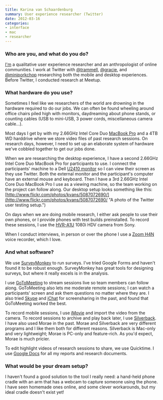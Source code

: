 ```yaml
---
title: Karina van Schaardenburg
summary: User experience researcher (Twitter)
date: 2012-03-16
categories:
- interface
- mac
- researcher
---
```


### Who are you, and what do you do?

[I'm](https://twitter.com/#!/kvanscha "Karina's Twitter account.") a qualitative user experience researcher and an anthropologist of online communities. I work at Twitter with [@trammell](https://twitter.com/#!/trammell "Trammell's Twitter account."), [@gracie](https://twitter.com/#!/gracie "Gracie's Twitter account."), and [@miniporkchop](https://twitter.com/#!/miniporkchop "Wilson's Twitter account.") researching both the mobile and desktop experiences. Before Twitter, I conducted research at Meetup.

### What hardware do you use?

Sometimes I feel like we researchers of the world are drowning in the hardware required to do our jobs. We can often be found wheeling around office chairs piled high with monitors, daydreaming about phone stands, or counting cables (USB to mini-USB, 3 power cords, miscellaneous camera cable...). 

Most days I get by with my 2.66GHz Intel Core Duo [MacBook Pro][macbook-pro] and a 4TB WD harddrive where we store video files of past research sessions. On research days, however, I need to set up an elaborate system of hardware we've cobbled together to get our jobs done. 

When we are researching the desktop experience, I have a second 2.66GHz Intel Core Duo MacBook Pro for participants to use. I connect the participants' machine to a Dell [U2410 monitor][2410] so I can view their screen as they use Twitter. Both the external monitor and the participant's computer have an external mouse and keyboard. Then I have a 3rd 2.66GHz Intel Core Duo MacBook Pro I use as a viewing machine, so the team working on the project can follow along. Our desktop setup looks something like this: [http://www.flickr.com/photos/kvans/5087072690/](http://www.flickr.com/photos/kvans/5087072690/ "A photo of the Twitter user testing setup.")

On days when we are doing mobile research, I either ask people to use their own phones, or I provide phones with test builds preinstalled. To record these sessions, I use the [HVR-A1U][] 1080i HDV camera from Sony. 

When I conduct interviews, in person or over the phone I use a [Zoom H4N][h4n] voice recorder, which I love.

### And what software?

We use [SurveyMonkey][] to run surveys. I've tried Google Forms and haven't found it to be robust enough. SurveyMonkey has great tools for designing surveys, but where it really excels is in the analysis.

I use [GoToMeeting][] to stream sessions live so team members can follow along. GoToMeeting also lets me moderate remote sessions; I can watch a participants' screen and ask them questions no matter where they are. I also tried [Skype][] and [iChat][] for screensharing in the past, and found that GoToMeeting worked the best. 

To record mobile sessions, I use [iMovie][] and import the video from the camera. To record sessions to archive and play back later, I use [Silverback][]. I have also used Morae in the past. Morae and Silverback are very different programs and I like them both for different reasons. Silverback is Mac-only and very lightweight; Morae is PC-only and feature-rich. As you'd expect, Morae is much pricier. 

To edit highlight videos of research sessions to share, we use Quicktime. I use [Google Docs][google-docs] for all my reports and research documents.

### What would be your dream setup?

I haven't found a good solution to the tool I really need: a hand-held phone cradle with an arm that has a webcam to capture someone using the phone. I have seen homemade ones online, and some clever workarounds, but my ideal cradle doesn't exist yet!

[2410]: http://web.archive.org/web/20230223073508/https://www.amazon.com/Dell-UltraSharp-Widescreen-Performance-DisplayPort/dp/B00302DNZ4 "A 24 inch LCD monitor."
[google-docs]: https://en.wikipedia.org/wiki/Google_Docs "A web-based office suite."
[gotomeeting]: https://www.goto.com/meeting "Online meeting software."
[h4n]: http://web.archive.org/web/20150212190215/http://www.zoom.co.jp/english/products/h4n/ "A digital audio recorder."
[hvr-a1u]: https://pro.sony/ue_US/?sonyref=pro.sony.com/bbsc/ssr/cat-recmedia/cat-recmediahdv/product-HVRA1U/ "An HD video recorder."
[ichat]: https://en.wikipedia.org/wiki/IChat "An AIM/Jabber client included with Mac OS X."
[imovie]: https://www.apple.com/imovie/ "A Mac OS X video editor, included in iLife."
[macbook-pro]: https://www.apple.com/macbook-pro/ "A laptop."
[silverback]: https://silverbackapp.com/ "Usability testing software for the Mac."
[skype]: https://www.skype.com/en/ "Voice and video chat software."
[surveymonkey]: https://www.surveymonkey.com/ "An online survey service."
